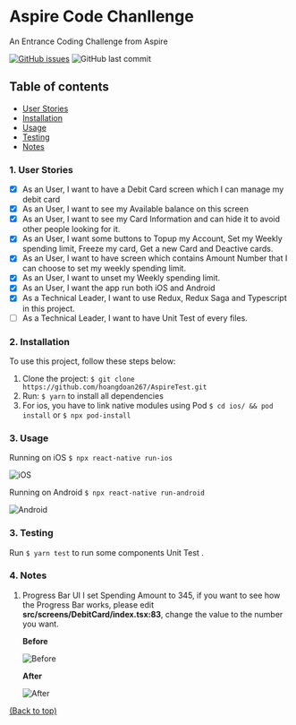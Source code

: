 # Aspire Code Chanllenge

An Entrance Coding Challenge from Aspire

[![GitHub issues](https://img.shields.io/github/issues/hoangdoan267/AspireTest)](https://github.com/hoangdoan267/AspireTest/issues)
![GitHub last commit](https://img.shields.io/github/last-commit/hoangdoan267/AspireTest)

## Table of contents

- [User Stories](#userstory)
- [Installation](#installation)
- [Usage](#usage)
- [Testing](#testing)
- [Notes](#notes)

### 1. User Stories

- [x] As an User, I want to have a Debit Card screen which I can manage my debit card
- [x] As an User, I want to see my Available balance on this screen
- [x] As an User, I want to see my Card Information and can hide it to avoid other people looking for it.
- [x] As an User, I want some buttons to Topup my Account, Set my Weekly spending limit, Freeze my card, Get a new Card and Deactive cards.
- [x] As an User, I want to have screen which contains Amount Number that I can choose to set my weekly spending limit.
- [x] As an User, I want to unset my Weekly spending limit.
- [x] As an User, I want the app run both iOS and Android
- [x] As a Technical Leader, I want to use Redux, Redux Saga and Typescript in this project.
- [ ] As a Technical Leader, I want to have Unit Test of every files.

### 2. Installation

To use this project, follow these steps below:

1. Clone the project: `$ git clone https://github.com/hoangdoan267/AspireTest.git`
2. Run: `$ yarn` to install all dependencies
3. For ios, you have to link native modules using Pod
   `$ cd ios/ && pod install` or `$ npx pod-install`

### 3. Usage

Running on iOS
`$ npx react-native run-ios`

![iOS](https://imgur.com/X84ZKfN.png)

Running on Android
`$ npx react-native run-android`

![Android](https://imgur.com/7UYnKH5.png)

### 3. Testing

Run `$ yarn test` to run some components Unit Test .

### 4. Notes

1. Progress Bar UI
   I set Spending Amount to 345, if you want to see how the Progress Bar works, please edit **src/screens/DebitCard/index.tsx:83**, change the value to the number you want.

   **Before**

   ![Before](https://imgur.com/EFGn2Qh.png)

   **After**

   ![After](https://imgur.com/TPbOt34.png)

[(Back to top)](#table-of-contents)
